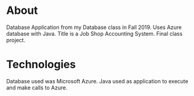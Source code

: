 # About
Database Application from my Database class in Fall 2019. Uses Azure database with Java. Title is a Job Shop Accounting System.
Final class project.

# Technologies
Database used was Microsoft Azure. Java used as application to execute and make calls to Azure.
